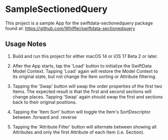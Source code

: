 # SampleSectionedQuery

This project is a sample App for the swiftdata-sectionedquery package found at: https://github.com/Whiffer/swiftdata-sectionedquery

## Usage Notes

1. Build and run this project for either macOS 14 or iOS 17 Beta 2 or later.

2. After the App starts, tap the 'Load' button to initialize the SwiftData Model Context. Tapping 'Load' again will restore the Model Context to its original state, but not change the Item sorting or Attribute filtering.

3. Tapping the 'Swap' button will swap the order properties of the first two Items.  The expected result is that the first and second sections will change places. Tapping 'Swap' again should swap the first and sections back to their original positions.

4. Tapping the 'Item Sort' button will toggle the Item's SortDescriptor between .forward and .reverse

5. Tapping the 'Attribute Filter' button will alternate between showing all Attributes and only the first Attribute of each Item (i.e. Section).

